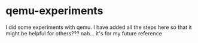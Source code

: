 # qemu-experiments
I did some experiments with qemu. I have added all the steps here so that it might be helpful for others??? nah... it's for my future reference
